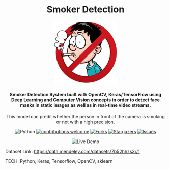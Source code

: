 <h1 align="center">Smoker Detection</h1>

<div align= "center"><img src="https://github.com/ravineshk/smoker-detector/blob/main/No-Smoking-12.png" width="200" height="200"/>
  <h4>Smoker Detection System built with OpenCV, Keras/TensorFlow using Deep Learning and Computer Vision concepts in order to detect face masks in static images as well as in real-time video streams.</h4>
</div>
<div align= "center">
  
This model can predit whether the person in front of the camera is smoking or not with a high precision.

![Python](https://img.shields.io/badge/python-v3.6+-blue.svg)
[![contributions welcome](https://img.shields.io/badge/contributions-welcome-brightgreen.svg?style=flat)](https://github.com/ravineshk/smoker-detector/issues)
[![Forks](https://img.shields.io/github/forks/ravineshk/smoker-detector.svg?logo=github)](https://github.com/ravineshk/smoker-detector/network/members)
[![Stargazers](https://img.shields.io/github/stars/ravineshk/smoker-detector.svg?logo=github)](https://github.com/ravineshk/smoker-detector/stargazers)
[![Issues](https://img.shields.io/github/issues/ravineshk/smoker-detector.svg?logo=github)](https://github.com/ravineshk/smoker-detector/issues)


![Live Demo](https://github.com/ravineshk/smoker-detector/blob/main/Recording%202024-04-08%20000256.gif)

</div>

Dataset Link: https://data.mendeley.com/datasets/7b52hhzs3r/1

TECH: Python, Keras, Tensorflow, OpenCV, sklearn
